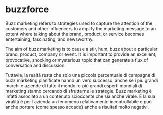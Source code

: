 # buzzforce
Buzz marketing refers to strategies used to capture the attention of the customers and other influencers to amplify the marketing message to an extent where talking about the brand, product, or service becomes entertaining, fascinating, and newsworthy.

The aim of buzz marketing is to cause a stir, hum, buzz about a particular brand, product, company or event. It is important to provide an excellent, provocative, shocking or mysterious topic that can generate a flux of conversation and discussion.

Tuttavia, la realtà resta che solo una piccola percentuale di campagne di buzz marketing pianificate hanno un vero successo, anche se i più grandi marchi e aziende di tutto il mondo, o più grandi esperti mondiali di marketing stanno cercando di sfruttarne le strategie. Buzz marketing è infatti associato a un contenuto scioccante che sia anche virale. E la sua viralità è per l’azienda un fenomeno relativamente incontrollabile e può anche portare (come spesso accade) anche a risultati molto negativi.
